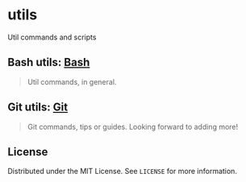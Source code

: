# utils

Util commands and scripts

## Bash utils: [Bash](./terminal)

> Util commands, in general.

## Git utils: [Git](./git)

> Git commands, tips or guides. Looking forward to adding more!

<!-- LICENSE -->
## License

Distributed under the MIT License. See `LICENSE` for more information.
